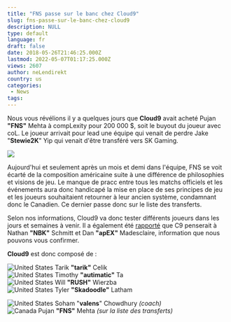 ```yaml
---
title: "FNS passe sur le banc chez Cloud9"
slug: fns-passe-sur-le-banc-chez-cloud9
description: NULL
type: default
language: fr
draft: false
date: 2018-05-26T21:46:25.000Z
lastmod: 2022-05-07T01:17:25.000Z
views: 2607
author: neLendirekt
country: us
categories:
 - News
tags:
---
```

Nous vous révélions il y a quelques jours que **Cloud9** avait acheté Pujan **"FNS"** Mehta à compLexity pour 200 000 $, soit le buyout du joueur avec coL. Le joueur arrivait pour lead une équipe qui venait de perdre Jake "**Stewie2K**" Yip qui venait d'être transféré vers SK Gaming.

![](https://flickshot-ue.s3.eu-west-2.amazonaws.com/flickshot/picture/5ad892147cafa/pic.jpg)

Aujourd'hui et seulement après un mois et demi dans l'équipe, FNS se voit écarté de la composition américaine suite à une différence de philosophies et visions de jeu. Le manque de pracc entre tous les matchs officiels et les événements aura donc handicapé la mise en place de ses principes de jeu et les joueurs souhaitaient retourner à leur ancien système, condamnant donc le Canadien. Ce dernier passe donc sur le liste des transferts. 

Selon nos informations, Cloud9 va donc tester différents joueurs dans les jours et semaines à venir. Il a également été [rapporté](https://www.dbltap.com/posts/6069891-sources-cloud9-seeking-to-replace-fns/partners/40714) que C9 penserait à Nathan **"NBK"** Schmitt et Dan **"apEX"** Madesclaire, information que nous pouvons vous confirmer.

**Cloud9** est donc composé de :

![United States](/images/countries/us.svg)⁠ ⁠Tarik **"tarik"** Celik  
![United States](/images/countries/us.svg)⁠ ⁠Timothy **"autimatic"** Ta  
![United States](/images/countries/us.svg)⁠ ⁠Will **"RUSH"** Wierzba  
![United States](/images/countries/us.svg)⁠ ⁠Tyler **"Skadoodle"** Latham  
  
![United States](/images/countries/us.svg)⁠ ⁠Soham "**valens**" Chowdhury _(coach)_  
![Canada](/images/countries/ca.svg)⁠ Pujan **"FNS"** Mehta _(sur la liste des transferts)_

